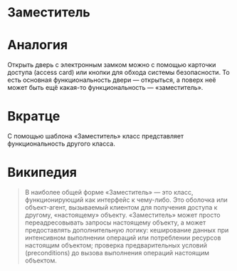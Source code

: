# Заместитель

# Аналогия
Открыть дверь с электронным замком можно с помощью карточки доступа (access card) или кнопки для обхода системы безопасности. То есть основная функциональность двери — открыться, а поверх неё может быть ещё какая-то функциональность — «заместитель».

# Вкратце
С помощью шаблона «Заместитель» класс представляет функциональность другого класса.

# Википедия
> В наиболее общей форме «Заместитель» — это класс, функционирующий как интерфейс к чему-либо. Это оболочка или объект-агент, вызываемый клиентом для получения доступа к другому, «настоящему» объекту. «Заместитель» может просто переадресовывать запросы настоящему объекту, а может предоставлять дополнительную логику: кеширование данных при интенсивном выполнении операций или потреблении ресурсов настоящим объектом; проверка предварительных условий (preconditions) до вызова выполнения операций настоящим объектом.

